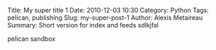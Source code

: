 Title: My super title 1
Date: 2010-12-03 10:30
Category: Python
Tags: pelican, publishing
Slug: my-super-post-1
Author: Alexis Metaireau
Summary: Short version for index and feeds sdlkjfal

pelican sandbox
